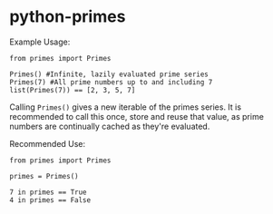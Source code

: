 python-primes
=============

Example Usage:

    from primes import Primes
    
    Primes() #Infinite, lazily evaluated prime series
    Primes(7) #All prime numbers up to and including 7
    list(Primes(7)) == [2, 3, 5, 7]
    
Calling `Primes()` gives a new iterable of the primes series. It is recommended to call this once, store and reuse that value, as prime numbers are continually cached as they're evaluated.

Recommended Use:

    from primes import Primes
    
    primes = Primes()
    
    7 in primes == True
    4 in primes == False
